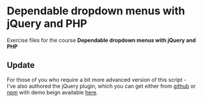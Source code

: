 # Dependable dropdown menus with jQuery and PHP
Exercise files for the course **Dependable dropdown menus with jQuery and PHP**

## Update
For those of you who require a bit more advanced version of this script - I've also authored the jQuery plugin, which you can get either from [github](https://github.com/sebastiansulinski/cascading-dropdown) or [npm](https://www.npmjs.com/package/cascading-dropdown) with demo beign available [here](http://jquery-cascading-dropdown.ssdtutorials.com/).
